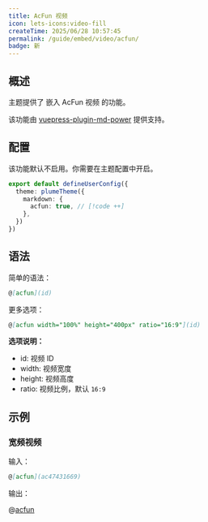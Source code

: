```yaml
---
title: AcFun 视频
icon: lets-icons:video-fill
createTime: 2025/06/28 10:57:45
permalink: /guide/embed/video/acfun/
badge: 新
---
```


## 概述

主题提供了 嵌入 AcFun 视频 的功能。

该功能由 [vuepress-plugin-md-power](../../config/plugins/markdown-power.md) 提供支持。

## 配置

该功能默认不启用。你需要在主题配置中开启。

```ts title=".vuepress/config.ts"
export default defineUserConfig({
  theme: plumeTheme({
    markdown: {
      acfun: true, // [!code ++]
    },
  })
})
```

## 语法

简单的语法：

```md
@[acfun](id)
```

更多选项：

```md
@[acfun width="100%" height="400px" ratio="16:9"](id)
```

**选项说明：**

- id: 视频 ID
- width: 视频宽度
- height: 视频高度
- ratio: 视频比例，默认 `16:9`

## 示例

### 宽频视频

输入：

```md
@[acfun](ac47431669)
```

输出：

@[acfun](ac47431669)

